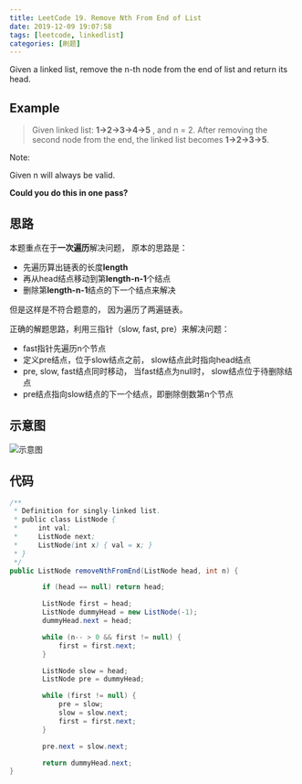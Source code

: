 ```yaml
---
title: LeetCode 19. Remove Nth From End of List
date: 2019-12-09 19:07:58
tags: [leetcode, linkedlist]
categories: [刷题]
---
```


Given a linked list, remove the n-th node from the end of list and return its head.

<!-- more -->

## Example


> Given linked list:
> **1->2->3->4->5** ,  and n = 2.
> After removing the second node from the end, the linked list becomes
> **1->2->3->5**.

Note:

Given n will always be valid.

**Could you do this in one pass?**

## 思路

本题重点在于**一次遍历**解决问题， 原本的思路是：

* 先遍历算出链表的长度**length**
* 再从head结点移动到第**length-n-1**个结点
* 删除第**length-n-1**结点的下一个结点来解决

但是这样是不符合题意的， 因为遍历了两遍链表。

正确的解题思路，利用三指针（slow, fast, pre）来解决问题：

* fast指针先遍历n个节点
* 定义pre结点，位于slow结点之前， slow结点此时指向head结点
* pre, slow, fast结点同时移动， 当fast结点为null时， slow结点位于待删除结点
* pre结点指向slow结点的下一个结点，即删除倒数第n个节点

## 示意图

![示意图](/demo.jpg)

 
## 代码

```java
/**
 * Definition for singly-linked list.
 * public class ListNode {
 *     int val;
 *     ListNode next;
 *     ListNode(int x) { val = x; }
 * }
 */
public ListNode removeNthFromEnd(ListNode head, int n) {

        if (head == null) return head;

        ListNode first = head;
        ListNode dummyHead = new ListNode(-1);
        dummyHead.next = head;

        while (n-- > 0 && first != null) {
            first = first.next;
        }

        ListNode slow = head;
        ListNode pre = dummyHead;

        while (first != null) {
            pre = slow;
            slow = slow.next;
            first = first.next;
        }

        pre.next = slow.next;

        return dummyHead.next;
}

```

